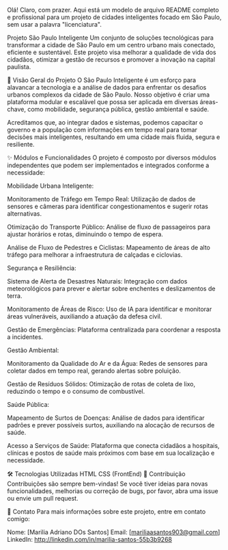 Olá! Claro, com prazer. Aqui está um modelo de arquivo README completo e profissional para um projeto de cidades inteligentes focado em São Paulo, sem usar a palavra "licenciatura".

Projeto São Paulo Inteligente
Um conjunto de soluções tecnológicas para transformar a cidade de São Paulo em um centro urbano mais conectado, eficiente e sustentável. Este projeto visa melhorar a qualidade de vida dos cidadãos, otimizar a gestão de recursos e promover a inovação na capital paulista.

🎯 Visão Geral do Projeto
O São Paulo Inteligente é um esforço para alavancar a tecnologia e a análise de dados para enfrentar os desafios urbanos complexos da cidade de São Paulo. Nosso objetivo é criar uma plataforma modular e escalável que possa ser aplicada em diversas áreas-chave, como mobilidade, segurança pública, gestão ambiental e saúde.

Acreditamos que, ao integrar dados e sistemas, podemos capacitar o governo e a população com informações em tempo real para tomar decisões mais inteligentes, resultando em uma cidade mais fluida, segura e resiliente.

✨ Módulos e Funcionalidades
O projeto é composto por diversos módulos independentes que podem ser implementados e integrados conforme a necessidade:

Mobilidade Urbana Inteligente:

Monitoramento de Tráfego em Tempo Real: Utilização de dados de sensores e câmeras para identificar congestionamentos e sugerir rotas alternativas.

Otimização do Transporte Público: Análise de fluxo de passageiros para ajustar horários e rotas, diminuindo o tempo de espera.

Análise de Fluxo de Pedestres e Ciclistas: Mapeamento de áreas de alto tráfego para melhorar a infraestrutura de calçadas e ciclovias.

Segurança e Resiliência:

Sistema de Alerta de Desastres Naturais: Integração com dados meteorológicos para prever e alertar sobre enchentes e deslizamentos de terra.

Monitoramento de Áreas de Risco: Uso de IA para identificar e monitorar áreas vulneráveis, auxiliando a atuação da defesa civil.

Gestão de Emergências: Plataforma centralizada para coordenar a resposta a incidentes.

Gestão Ambiental:

Monitoramento da Qualidade do Ar e da Água: Redes de sensores para coletar dados em tempo real, gerando alertas sobre poluição.

Gestão de Resíduos Sólidos: Otimização de rotas de coleta de lixo, reduzindo o tempo e o consumo de combustível.

Saúde Pública:

Mapeamento de Surtos de Doenças: Análise de dados para identificar padrões e prever possíveis surtos, auxiliando na alocação de recursos de saúde.

Acesso a Serviços de Saúde: Plataforma que conecta cidadãos a hospitais, clínicas e postos de saúde mais próximos com base em sua localização e necessidade.

🛠️ Tecnologias Utilizadas
HTML
CSS
(FrontEnd)
🤝 Contribuição
Contribuições são sempre bem-vindas! Se você tiver ideias para novas funcionalidades, melhorias ou correção de bugs, por favor, abra uma issue ou envie um pull request.

👤 Contato
Para mais informações sobre este projeto, entre em contato comigo:

Nome: [Marilia Adriano DOs Santos]
Email: [mariliaasantos903@gmail.com]
LinkedIn: http://linkedin.com/in/marilia-santos-55b3b9268
